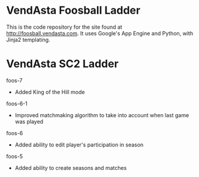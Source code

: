 # VendAsta Foosball Ladder

This is the code repository for the site found at http://foosball.vendasta.com.
It uses Google's App Engine and Python, with Jinja2 templating.

# VendAsta SC2 Ladder
foos-7
- Added King of the Hill mode

foos-6-1
- Improved matchmaking algorithm to take into account when last game was played

foos-6
- Added ability to edit player's participation in season

foos-5
- Added ability to create seasons and matches